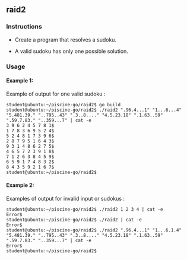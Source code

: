 ## raid2

### Instructions

-   Create a program that resolves a sudoku.

-   A valid sudoku has only one possible solution.

### Usage

#### Example 1:

Example of output for one valid sudoku :

```console
student@ubuntu:~/piscine-go/raid2$ go build
student@ubuntu:~/piscine-go/raid2$ ./raid2 ".96.4...1" "1...6...4" "5.481.39." "..795..43" ".3..8...." "4.5.23.18" ".1.63..59" ".59.7.83." "..359...7" | cat -e
3 9 6 2 4 5 7 8 1$
1 7 8 3 6 9 5 2 4$
5 2 4 8 1 7 3 9 6$
2 8 7 9 5 1 6 4 3$
9 3 1 4 8 6 2 7 5$
4 6 5 7 2 3 9 1 8$
7 1 2 6 3 8 4 5 9$
6 5 9 1 7 4 8 3 2$
8 4 3 5 9 2 1 6 7$
student@ubuntu:~/piscine-go/raid2$
```

#### Example 2:

Examples of output for invalid input or sudokus :

```console
student@ubuntu:~/piscine-go/raid2$ ./raid2 1 2 3 4 | cat -e
Error$
student@ubuntu:~/piscine-go/raid2$ ./raid2 | cat -e
Error$
student@ubuntu:~/piscine-go/raid2$ ./raid2 ".96.4...1" "1...6.1.4" "5.481.39." "..795..43" ".3..8...." "4.5.23.18" ".1.63..59" ".59.7.83." "..359...7" | cat -e
Error$
student@ubuntu:~/piscine-go/raid2$
```

